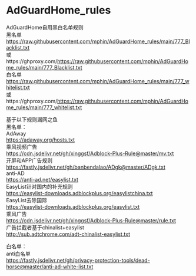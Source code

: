 # AdGuardHome_rules
AdGuardHome自用黑白名单规则  
黑名单  
https://raw.githubusercontent.com/mphin/AdGuardHome_rules/main/777_Blacklist.txt  
或https://ghproxy.com/https://raw.githubusercontent.com/mphin/AdGuardHome_rules/main/777_Blacklist.txt  
白名单  
https://raw.githubusercontent.com/mphin/AdGuardHome_rules/main/777_whitelist.txt  
或https://ghproxy.com/https://raw.githubusercontent.com/mphin/AdGuardHome_rules/main/777_whitelist.txt  

  
基于以下规则漏网之鱼  
黑名单：   
AdAway  
https://adaway.org/hosts.txt  
乘风视频广告  
https://cdn.jsdelivr.net/gh/xinggsf/Adblock-Plus-Rule@master/mv.txt  
开屏和APP广告规则  
https://fastly.jsdelivr.net/gh/banbendalao/ADgk@master/ADgk.txt  
anti-AD  
https://anti-ad.net/easylist.txt  
EasyList针对国内的补充规则  
https://easylist-downloads.adblockplus.org/easylistchina.txt  
EasyList去除国际  
https://easylist-downloads.adblockplus.org/easylist.txt  
乘风广告  
https://cdn.jsdelivr.net/gh/xinggsf/Adblock-Plus-Rule@master/rule.txt  
广告拦截者基于chinalist+easylist  
http://sub.adtchrome.com/adt-chinalist-easylist.txt  
  
白名单：  
anti白名单  
https://fastly.jsdelivr.net/gh/privacy-protection-tools/dead-horse@master/anti-ad-white-list.txt  
